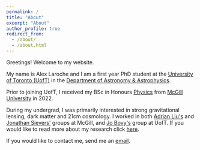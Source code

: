 ```yaml
---
permalink: /
title: "About"
excerpt: "About"
author_profile: true
redirect_from: 
  - /about/
  - /about.html
---
```


Greetings! Welcome to my website.

My name is Alex Laroche and I am a first year PhD student at the [University of Toronto (UofT)](https://www.utoronto.ca/) in the [Department of Astronomy & Astrophysics](http://www.astro.utoronto.ca/). 

Prior to joining UofT, I received my BSc in Honours [Physics](https://www.physics.mcgill.ca/) from [McGill University](https://www.mcgill.ca/) in 2022.

During my undergrad, I was primarily interested in strong gravitational lensing, dark matter and 21cm cosmology. I worked in both [Adrian Liu's](http://www.physics.mcgill.ca/~acliu/) and [Jonathan Sievers'](https://www.physics.mcgill.ca/~sievers/) groups at McGill, and [Jo Bovy's](https://astro.utoronto.ca/~bovy/) group at UofT. If you would like to read more about my research click [here](/research).

If you would like to contact me, send me an [email](mailto:alex.laroche@mail.utoronto.ca).